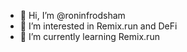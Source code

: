 - 👋 Hi, I’m @roninfrodsham
- 👀 I’m interested in Remix.run and DeFi
- 🌱 I’m currently learning Remix.run

<!---
roninfrodsham/roninfrodsham is a ✨ special ✨ repository because its `README.md` (this file) appears on your GitHub profile.
You can click the Preview link to take a look at your changes.
--->
